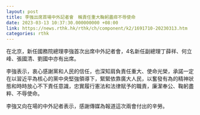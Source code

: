 ```yaml
---
layout: post
title: 李強出席首場中外記者會　稱責任重大鞠躬盡瘁不辱使命
date: 2023-03-13 10:37:30.000000000 +08:00
link: https://news.rthk.hk/rthk/ch/component/k2/1691710-20230313.htm
categories: rthk
---
```


在北京，新任國務院總理李強首次出席中外記者會，4名新任副總理丁薛祥、何立峰、張國清、劉國中亦有出席。

李強表示，衷心感謝黨和人民的信任，也深知肩負責任重大、使命光榮，承諾一定在以習近平為核心的黨中央堅強領導下，緊緊依靠廣大人民，以奮發有為的精神狀態和時時放心不下責任意識，忠實履行憲法和法律賦予的職責，廉潔奉公、鞠躬盡粹、不辱使命。

李強又向在場的中外記者表示，感謝傳媒為報道這次兩會付出的辛勞。
